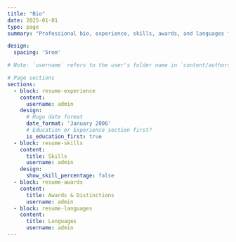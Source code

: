 ```yaml
---
title: "Bio"
date: 2025-01-01
type: page
summary: "Professional bio, experience, skills, awards, and languages for admin user."

design:
  spacing: '5rem'

# Note: `username` refers to the user's folder name in `content/authors/`

# Page sections
sections:
  - block: resume-experience
    content:
      username: admin
    design:
      # Hugo date format
      date_format: 'January 2006'
      # Education or Experience section first?
      is_education_first: true
  - block: resume-skills
    content:
      title: Skills
      username: admin
    design:
      show_skill_percentage: false
  - block: resume-awards
    content:
      title: Awards & Distinctions
      username: admin
  - block: resume-languages
    content:
      title: Languages
      username: admin
---
```

